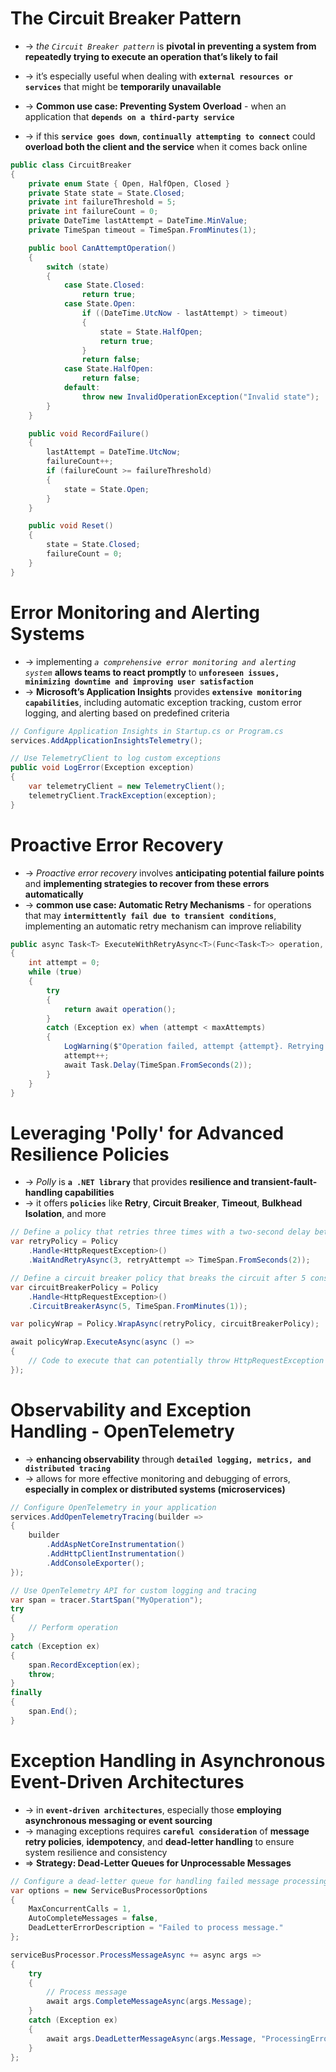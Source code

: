 
# The Circuit Breaker Pattern
* -> _the `Circuit Breaker pattern`_ is **pivotal in preventing a system from repeatedly trying to execute an operation that’s likely to fail**
* -> it’s especially useful when dealing with **`external resources or services`** that might be **temporarily unavailable**

* -> **Common use case:  Preventing System Overload** - when an application that **`depends on a third-party service`**
* -> if this **`service goes down`**, **`continually attempting to connect`** could **overload both the client and the service** when it comes back online

```cs
public class CircuitBreaker
{
    private enum State { Open, HalfOpen, Closed }
    private State state = State.Closed;
    private int failureThreshold = 5;
    private int failureCount = 0;
    private DateTime lastAttempt = DateTime.MinValue;
    private TimeSpan timeout = TimeSpan.FromMinutes(1);

    public bool CanAttemptOperation()
    {
        switch (state)
        {
            case State.Closed:
                return true;
            case State.Open:
                if ((DateTime.UtcNow - lastAttempt) > timeout)
                {
                    state = State.HalfOpen;
                    return true;
                }
                return false;
            case State.HalfOpen:
                return false;
            default:
                throw new InvalidOperationException("Invalid state");
        }
    }

    public void RecordFailure()
    {
        lastAttempt = DateTime.UtcNow;
        failureCount++;
        if (failureCount >= failureThreshold)
        {
            state = State.Open;
        }
    }

    public void Reset()
    {
        state = State.Closed;
        failureCount = 0;
    }
}
```

# Error Monitoring and Alerting Systems
* -> implementing _`a comprehensive error monitoring and alerting system`_ **allows teams to react promptly** to **`unforeseen issues, minimizing downtime and improving user satisfaction`**
* -> **Microsoft’s Application Insights** provides **`extensive monitoring capabilities`**, including automatic exception tracking, custom error logging, and alerting based on predefined criteria

```cs
// Configure Application Insights in Startup.cs or Program.cs
services.AddApplicationInsightsTelemetry();

// Use TelemetryClient to log custom exceptions
public void LogError(Exception exception)
{
    var telemetryClient = new TelemetryClient();
    telemetryClient.TrackException(exception);
}
```

# Proactive Error Recovery
* -> _Proactive error recovery_ involves **anticipating potential failure points** and **implementing strategies to recover from these errors automatically**
* -> **common use case: Automatic Retry Mechanisms** - for operations that may **`intermittently fail due to transient conditions`**, implementing an automatic retry mechanism can improve reliability

```cs
public async Task<T> ExecuteWithRetryAsync<T>(Func<Task<T>> operation, int maxAttempts = 3)
{
    int attempt = 0;
    while (true)
    {
        try
        {
            return await operation();
        }
        catch (Exception ex) when (attempt < maxAttempts)
        {
            LogWarning($"Operation failed, attempt {attempt}. Retrying...");
            attempt++;
            await Task.Delay(TimeSpan.FromSeconds(2));
        }
    }
}
```

# Leveraging 'Polly' for Advanced Resilience Policies
* -> _Polly_ is **`a .NET library`** that provides **resilience and transient-fault-handling capabilities**
* -> it offers **`policies`** like **Retry**, **Circuit Breaker**, **Timeout**, **Bulkhead Isolation**, and more

```cs - Polly Integration Example: Retry and Circuit Breaker
// Define a policy that retries three times with a two-second delay between retries
var retryPolicy = Policy
    .Handle<HttpRequestException>()
    .WaitAndRetryAsync(3, retryAttempt => TimeSpan.FromSeconds(2));

// Define a circuit breaker policy that breaks the circuit after 5 consecutive failures for one minute
var circuitBreakerPolicy = Policy
    .Handle<HttpRequestException>()
    .CircuitBreakerAsync(5, TimeSpan.FromMinutes(1));

var policyWrap = Policy.WrapAsync(retryPolicy, circuitBreakerPolicy);

await policyWrap.ExecuteAsync(async () => 
{
    // Code to execute that can potentially throw HttpRequestException
});
```

# Observability and Exception Handling - OpenTelemetry
* -> **enhancing observability** through **`detailed logging, metrics, and distributed tracing`**
* -> allows for more effective monitoring and debugging of errors, **especially in complex or distributed systems (microservices)** 

```cs
// Configure OpenTelemetry in your application
services.AddOpenTelemetryTracing(builder =>
{
    builder
        .AddAspNetCoreInstrumentation()
        .AddHttpClientInstrumentation()
        .AddConsoleExporter();
});

// Use OpenTelemetry API for custom logging and tracing
var span = tracer.StartSpan("MyOperation");
try
{
    // Perform operation
}
catch (Exception ex)
{
    span.RecordException(ex);
    throw;
}
finally
{
    span.End();
}
```

# Exception Handling in Asynchronous Event-Driven Architectures
* -> in **`event-driven architectures`**, especially those **employing asynchronous messaging or event sourcing**
* -> managing exceptions requires **`careful consideration`** of **message retry policies**, **idempotency**, and **dead-letter handling** to ensure system resilience and consistency
* => **Strategy: Dead-Letter Queues for Unprocessable Messages**
```cs
// Configure a dead-letter queue for handling failed message processing
var options = new ServiceBusProcessorOptions
{
    MaxConcurrentCalls = 1,
    AutoCompleteMessages = false,
    DeadLetterErrorDescription = "Failed to process message."
};

serviceBusProcessor.ProcessMessageAsync += async args =>
{
    try
    {
        // Process message
        await args.CompleteMessageAsync(args.Message);
    }
    catch (Exception ex)
    {
        await args.DeadLetterMessageAsync(args.Message, "ProcessingError", ex.Message);
    }
};
```